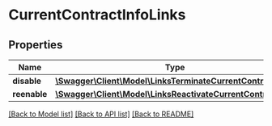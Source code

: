 # CurrentContractInfoLinks

## Properties
Name | Type | Description | Notes
------------ | ------------- | ------------- | -------------
**disable** | [**\Swagger\Client\Model\LinksTerminateCurrentContractLink**](LinksTerminateCurrentContractLink.md) |  | [optional] 
**reenable** | [**\Swagger\Client\Model\LinksReactivateCurrentContractLink**](LinksReactivateCurrentContractLink.md) |  | [optional] 

[[Back to Model list]](../README.md#documentation-for-models) [[Back to API list]](../README.md#documentation-for-api-endpoints) [[Back to README]](../README.md)


